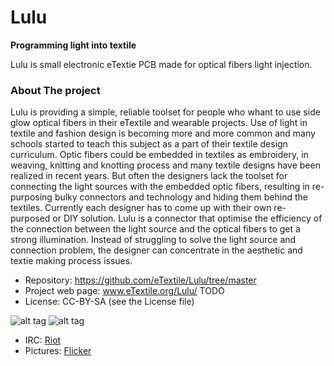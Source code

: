 # Lulu
**Programming light into textile**

Lulu is small electronic eTextie PCB made for optical fibers light injection.

### About The project
Lulu is providing a simple, reliable toolset for people who whant to use side glow optical fibers in their eTextile and wearable projects.
Use of light in textile and fashion design is becoming more and more common and many schools started to teach this subject as a part of their textile design curriculum.
Optic fibers could be embedded in textiles as embroidery, in weaving, knitting and knotting process and many textile designs have been realized in recent years.
But often the designers lack the toolset for connecting the light sources with the embedded optic fibers, resulting in re-purposing bulky connectors and technology and hiding them behind the textiles.
Currently each designer has to come up with their own re-purposed or DIY solution.
Lulu is a connector that optimise the efficiency of the connection between the light source and the optical fibers to get a strong illumination.
Instead of struggling to solve the light source and connection problem, the designer can concentrate in the aesthetic and textie making process issues.

- Repository: https://github.com/eTextile/Lulu/tree/master
- Project web page: www.eTextile.org/Lulu/ TODO
- License: CC-BY-SA (see the License file)

![alt tag](https://farm6.staticflickr.com/5506/29792500474_7d4b125e57_m_d.jpg) ![alt tag](https://farm5.staticflickr.com/4607/25119732977_b1e0567c12_m_d.jpg)

- IRC: [Riot](https://vector.im/develop/#/room/#lulu:matrix.org "Join us on the chat to collaborate in the development")
- Pictures: [Flicker](https://www.flickr.com/groups/3908991@N25/ "Share your Lulu pictures project")